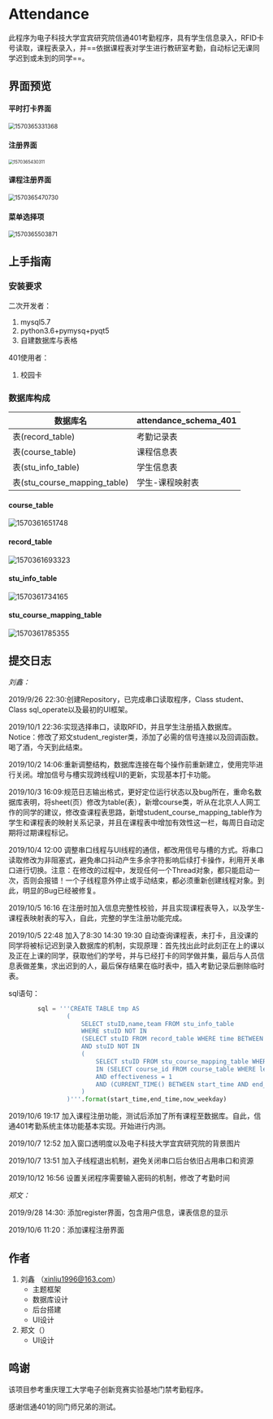 # **Attendance**

此程序为电子科技大学宜宾研究院信通401考勤程序，具有学生信息录入，RFID卡号读取，课程表录入，并==依据课程表对学生进行教研室考勤，自动标记无课同学迟到或未到的同学==。

## 界面预览

#### 平时打卡界面

<img src="https://github.com/UESTC-ICT401/Attendance/blob/master/github_images/1570365331368.png" alt="1570365331368" style="zoom: 80%;" />



#### 注册界面

<img src="https://github.com/UESTC-ICT401/Attendance/blob/master/github_images/1570365430311.png" alt="1570365430311" style="zoom:60%;" />

#### 课程注册界面

<img src="https://github.com/UESTC-ICT401/Attendance/blob/master/github_images/1570365470730.png" alt="1570365470730" style="zoom:80%;" />

#### 菜单选择项

<img src="https://github.com/UESTC-ICT401/Attendance/blob/master/github_images/1570365503871.png" alt="1570365503871" style="zoom:80%;" />



## 上手指南

### 安装要求

二次开发者：

1. mysql5.7
2. python3.6+pymysq+pyqt5
3. 自建数据库与表格

401使用者：

1. 校园卡

### 数据库构成

| 数据库名                     | attendance_schema_401 |
| ---------------------------- | --------------------- |
| 表(record_table)             | 考勤记录表            |
| 表(course_table)             | 课程信息表            |
| 表(stu_info_table)           | 学生信息表            |
| 表(stu_course_mapping_table) | 学生-课程映射表       |

#### course_table

![1570361651748](https://github.com/UESTC-ICT401/Attendance/blob/master/github_images/1570361651748.png)

#### record_table

![1570361693323](https://github.com/UESTC-ICT401/Attendance/blob/master/github_images/1570361693323.png)

####  stu_info_table

![1570361734165](https://github.com/UESTC-ICT401/Attendance/blob/master/github_images/1570361734165.png)

#### stu_course_mapping_table

![1570361785355](https://github.com/UESTC-ICT401/Attendance/blob/master/github_images/1570361785355.png)



## 提交日志

*刘鑫：*

2019/9/26 22:30:创建Repository，已完成串口读取程序，Class student、Class sql_operate以及最初的UI框架。

2019/10/1 22:36:实现选择串口，读取RFID，并且学生注册插入数据库。Notice：修改了郑文student_register类，添加了必需的信号连接以及回调函数。喝了酒，今天到此结束。

2019/10/2 14:06:重新调整结构，数据库连接在每个操作前重新建立，使用完毕进行关闭。增加信号与槽实现跨线程UI的更新，实现基本打卡功能。

2019/10/3 16:09:规范日志输出格式，更好定位运行状态以及bug所在，重命名数据库表明，将sheet(页）修改为table(表），新增course类，听从在北京人人网工作的同学的建议，修改查课程表思路，新增student_course_mapping_table作为学生和课程表的映射关系记录，并且在课程表中增加有效性这一栏，每周日自动定期将过期课程标记。

2019/10/4 12:00 调整串口线程与UI线程的通信，都改用信号与槽的方式。将串口读取修改为非阻塞式，避免串口抖动产生多余字符影响后续打卡操作，利用开关串口进行切换。注意：在修改的过程中，发现任何一个Thread对象，都只能启动一次，否则会报错！一个子线程意外停止或手动结束，都必须重新创建线程对象。到此，明显的Bug已经被修复。

2019/10/5 16:16 在注册时加入信息完整性校验，并且实现课程表导入，以及学生-课程表映射表的写入，自此，完整的学生注册功能完成。

2019/10/5 22:48 加入了8:30 14:30 19:30 自动查询课程表，未打卡，且没课的同学将被标记迟到录入数据库的机制，实现原理：首先找出此时此刻正在上的课以及正在上课的同学，获取他们的学号，并与已经打卡的同学做并集，最后与人员信息表做差集，求出迟到的人，最后保存结果在临时表中，插入考勤记录后删除临时表。

sql语句：

```python
        sql = '''CREATE TABLE tmp AS  
                (
                    SELECT stuID,name,team FROM stu_info_table
                    WHERE stuID NOT IN
                    (SELECT stuID FROM record_table WHERE time BETWEEN "{0}" AND "{1}") 
                    AND stuID NOT IN
                    (
                        SELECT stuID FROM stu_course_mapping_table WHERE course_id  
                        IN (SELECT course_id FROM course_table WHERE lesson_weekday ='{2}'  
                        AND effectiveness = 1 
                        AND (CURRENT_TIME() BETWEEN start_time AND end_time))
                    )
                )'''.format(start_time,end_time,now_weekday)
```

2019/10/6 19:17 加入课程注册功能，测试后添加了所有课程至数据库。自此，信通401考勤系统主体功能基本实现。开始进行内测。

2019/10/7 12:52 加入窗口透明度以及电子科技大学宜宾研究院的背景图片

2019/10/7 13:51 加入子线程退出机制，避免关闭串口后台依旧占用串口和资源

2019/10/12 16:56 设置关闭程序需要输入密码的机制，修改了考勤时间



*郑文：*

2019/9/28 14:30: 添加register界面，包含用户信息，课表信息的显示

2019/10/6 11:20：添加课程注册界面

## 作者

1. 刘鑫 （xinliu1996@163.com）
   - 主题框架
   - 数据库设计
   - 后台搭建
   - UI设计
2. 郑文（）
   - UI设计





## 鸣谢

该项目参考重庆理工大学电子创新竞赛实验基地门禁考勤程序。

感谢信通401的同门师兄弟的测试。

